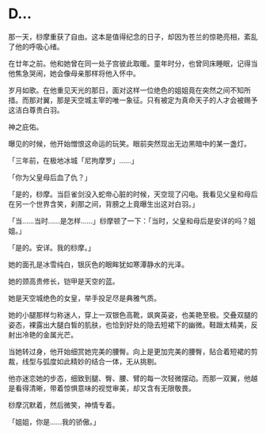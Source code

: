 # D…

那一天，桫摩重获了自由。这本是值得纪念的日子，却因为苍兰的惊艳亮相，紊乱了他的呼吸心绪。

在廿年之前。他和她曾在同一处子宫彼此取暖。童年时分，也曾同床睡眠，记得当他焦急哭闹，她会像母亲那样将他入怀中。

岁月如歌。在他重见天光的那日，面对这样一位绝色的姐姐竟在突然之间不知所措。而那对翼，那是天空城主宰的唯一象征。只有被定为真命天子的人才会被赐予这洁白尊贵白羽。

神之庇佑。

曝见的时候，他开始憎恨这命运的玩笑。眼前突然现出无边黑暗中的某一盏灯。

「三年前，在极地冰城「尼拘摩罗」……」

「你为父皇母后血了仇？」

「是的，桫摩。当巨雀剑没入蛇帝心脏的时候，天空现了闪电。我看见父皇和母后在另一个世界含笑，刹那之间，背膀之上竟曝生出这对白羽。」

「当……当时……是怎样……」桫摩顿了一下：「当时，父皇和母后是安详的吗？姐姐。」

「是的。安详。我的桫摩。」

她的面孔是冰雪纯白，银灰色的眼眸犹如寒潭静水的光泽。

她的颈高贵修长，铠甲是天空的蓝。

她是天空城绝色的女皇，举手投足尽是典雅气质。

她的小腿那样匀称迷人，穿上一双银色高靴，飒爽英姿，也美艳至极。交叠双腿的姿态，裸露出大腿白皙的肌肤，也恰到好处的隐去短裙下的幽微。鞋跟太精美，反射出冷艳的金属光芒。

当她转过身，他开始细赏她完美的腰臀。向上是更加完美的腰臀，贴合着短裙的剪裁，线型与弧度如此精妙的结合一体，无从挑剔。

他亦迷恋她的步态，细致到腿、臀、腰、臂的每一次轻微摆动。而那一双翼，他越是看得清晰，带着惊惧意味的视觉审美，却又含有无限敬畏。

桫摩沉默着，然后微笑，神情专着。

「姐姐，你是……我的骄傲。」
